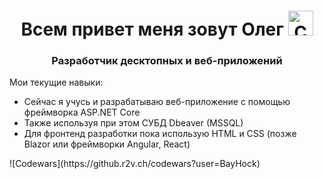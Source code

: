 <h1 align="center">Всем привет меня зовут Олег
<img src="https://raw.githubusercontent.com/Tarikul-Islam-Anik/Animated-Fluent-Emojis/master/Emojis/Smilies/Cat%20with%20Wry%20Smile.png" alt="Cat with Wry Smile" width="40" height="40" /></h1>
<h3 align="center">Разработчик десктопных и веб-приложений</h3>
<p>Мои текущие навыки:</p>
<ul>
  <li>Сейчас я учусь и разрабатываю веб-приложение с помощью фреймворка ASP.NET Core</li>
  <li>Также используя при этом СУБД Dbeaver (MSSQL)</li>
  <li>Для фронтенд разработки пока использую HTML и CSS (позже Blazor или фреймворки Angular, React)</li>
</ul>
![Codewars](https://github.r2v.ch/codewars?user=BayHock)

